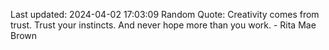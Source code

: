 Last updated: 2024-04-02 17:03:09
Random Quote: Creativity comes from trust. Trust your instincts. And never hope more than you work. - Rita Mae Brown